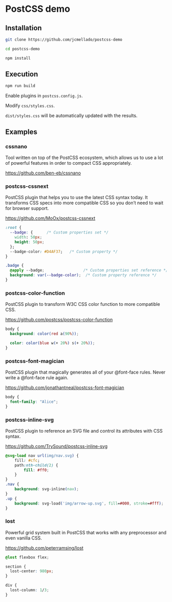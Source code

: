
# PostCSS demo

## Installation

```bash
git clone https://github.com/jcmellado/postcss-demo

cd postcss-demo

npm install
```

## Execution

```bash
npm run build
```

Enable plugins in ```postcss.config.js```.

Modify ```css/styles.css```.

```dist/styles.css``` will be automatically updated with the results.

## Examples

### cssnano

Tool written on top of the PostCSS ecosystem, which allows us to use a lot of powerful features in order to compact CSS appropriately.

https://github.com/ben-eb/cssnano


### postcss-cssnext

PostCSS plugin that helps you to use the latest CSS syntax today. It transforms CSS specs into more compatible CSS so you don’t need to wait for browser support.

https://github.com/MoOx/postcss-cssnext

```css
:root {
  --badge: {      /* Custom properties set */
    width: 50px;
    height: 50px;
  };
  --badge-color: #D4AF37;   /* Custom property */
}

.badge {
  @apply --badge;                 /* Custom properties set reference */
  background: var(--badge-color);  /* Custom property reference */
}
```

### postcss-color-function

PostCSS plugin to transform W3C CSS color function to more compatible CSS.

https://github.com/postcss/postcss-color-function

```css
body {
  background: color(red a(90%));

  color: color(blue w(+ 20%) s(+ 20%));
}
```

### postcss-font-magician

PostCSS plugin that magically generates all of your @font-face rules. Never write a @font-face rule again.

https://github.com/jonathantneal/postcss-font-magician

```css
body {
  font-family: "Alice";
}
```

### postcss-inline-svg

PostCSS plugin to reference an SVG file and control its attributes with CSS syntax.

https://github.com/TrySound/postcss-inline-svg

```css
@svg-load nav url(img/nav.svg) {
    fill: #cfc;
    path:nth-child(2) {
        fill: #ff0;
    }
}
.nav {
    background: svg-inline(nav);
}
.up {
    background: svg-load('img/arrow-up.svg', fill=#000, stroke=#fff);
}
```

### lost

Powerful grid system built in PostCSS that works with any preprocessor and even vanilla CSS.

https://github.com/peterramsing/lost

```css
@lost flexbox flex;

section {
  lost-center: 980px;
}

div {
  lost-column: 1/3;
}
```

